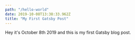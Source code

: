 ```yaml
---
path: "/hello-world"
date: 2019-10-08T13:38:33.962Z
title: "My First Gatsby Post"
---
```


Hey it's October 8th 2019 and this is my first Gatsby blog post.
